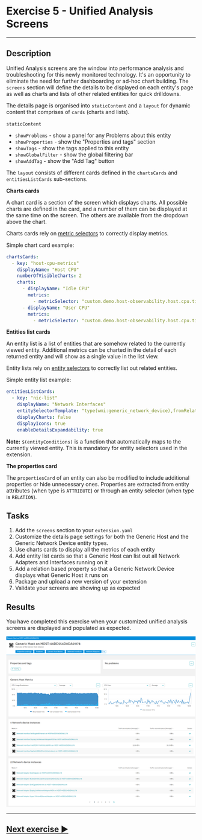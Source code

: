 # Exercise 5 - Unified Analysis Screens
---

## Description
Unified Analysis screens are the window into performance analysis and troubleshooting for this newly monitored technology. 
It's an opportunity to eliminate the need for further dashboarding or ad-hoc chart building. The `screens` section will 
define the details to be displayed on each entity's page as well as charts and lists of other related entities for quick 
drilldowns.

The details page is organised into `staticContent` and a `layout` for dynamic content that comprises of `cards` (charts 
and lists).

`staticContent`
* `showProblems` - show a panel for any Problems about this entity
* `showProperties` - show the "Properties and tags" section
* `showTags` - show the tags applied to this entity
* `showGlobalFilter` - show the global filtering bar
* `showAddTag` - show the "Add Tag" button

The `layout` consists of different cards defined in the `chartsCards` and `entitiesListCards` sub-sections.

**Charts cards**

A chart card is a section of the screen which displays charts. All possible charts are defined in the card, and a number of them can be displayed at the same time on the screen. The others are available from the dropdown above the chart.

Charts cards rely on [metric selectors](https://www.dynatrace.com/support/help/dynatrace-api/environment-api/metric-v2/metric-selector) to correctly display metrics.

Simple chart card example:
```yaml
chartsCards:
  - key: "host-cpu-metrics"
    displayName: "Host CPU"
    numberOfVisibleCharts: 2
    charts:
      - displayName: "Idle CPU"
        metrics:
          - metricSelector: "custom.demo.host-observability.host.cpu.time.idle:SplitBy()"
      - displayName: "User CPU"
        metrics:
          - metricSelector: "custom.demo.host-observability.host.cpu.time.user:SplitBy()"

```

**Entities list cards**

An entity list is a list of entities that are somehow related to the currently viewed entity. Additional metrics can be charted in the detail of each returned entity and will show as a single value in the list view.

Entity lists rely on [entity selectors](https://www.dynatrace.com/support/help/dynatrace-api/environment-api/entity-v2/entity-selector) to correctly list out related entities.


Simple entity list example:
```yaml
entitiesListCards:
  - key: "nic-list"
    displayName: "Network Interfaces"
    entitySelectorTemplate: "type(wmi:generic_network_device),fromRelationships.runsOn($(entityConditions)),wmi_network_type(Interface)"
    displayCharts: false
    displayIcons: true
    enableDetailsExpandability: true
```

**Note:** `$(entityConditions)` is a function that automatically maps to the currently viewed entity. This is mandatory for entity selectors used in the extension.

**The properties card**

The `propertiesCard` of an entity can also be modified to include additional properties or hide unnecessary ones. Properties are extracted from entity attributes (when type is `ATTRIBUTE`) or through an entity selector (when type is `RELATION`).

## Tasks
1. Add the `screens` section to your `extension.yaml`
2. Customize the details page settings for both the Generic Host and the Generic Network Device entity types.
3. Use charts cards to display all the metrics of each entity
4. Add entity list cards so that a Generic Host can list out all Network Adapters and Interfaces running on it
5. Add a relation based property so that a Generic Network Device displays what Generic Host it runs on
6. Package and upload a new version of your extension
7. Validate your screens are showing up as expected

## Results
You have completed this exercise when your customized unified analysis screens are displayed and populated as expected.

![result](img/result.png)

---
## [Next exercise ▶](../6_Assets)

